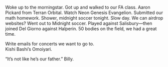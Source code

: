 Woke up to the morningstar. Got up and walked to our FA class. Aaron Pickard from Terran Orbital. Watch Neon Genesis Evangelion. Submitted our math homework. Shower, midnight soccer tonight. Slow day. We can airdrop websites? Went out to Midnight soccer. Played against Salisbury—then joined Del Giorno against Halperin. 50 bodies on the field, we had a great time. 

Write emails for concerts we want to go to.  
Kishi Bashi’s Omoiyari. 

“It’s not like he’s our father.” Billy.